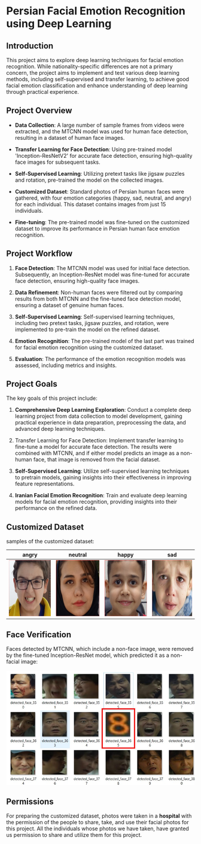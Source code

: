 # Persian Facial Emotion Recognition using Deep Learning

## Introduction

This project aims to explore deep learning techniques for facial emotion recognition. While nationality-specific differences are not a primary concern, the project aims to implement and test various deep learning methods, including self-supervised and transfer learning, to achieve good facial emotion classification and enhance understanding of deep learning through practical experience.
## Project Overview

- **Data Collection**: A large number of sample frames from videos were extracted, and the MTCNN model was used for human face detection, resulting in a dataset of human face images.

- **Transfer Learning for Face Detection**: Using pre-trained model 'Inception-ResNetV2' for accurate face detection, ensuring high-quality face images for subsequent tasks.

- **Self-Supervised Learning**: Utilizing pretext tasks like jigsaw puzzles and rotation, pre-trained the model on the collected images.

- **Customized Dataset**: Standard photos of Persian human faces were gathered, with four emotion categories (happy, sad, neutral, and angry) for each individual. This dataset contains images from just 15 individuals.

- **Fine-tuning**: The pre-trained model was fine-tuned on the customized dataset to improve its performance in Persian human face emotion recognition.

## Project Workflow

1. **Face Detection**: The MTCNN model was used for initial face detection. Subsequently, an Inception-ResNet model was fine-tuned for accurate face detection, ensuring high-quality face images.

2. **Data Refinement**: Non-human faces were filtered out by comparing results from both MTCNN and the fine-tuned face detection model, ensuring a dataset of genuine human faces.

3. **Self-Supervised Learning**: Self-supervised learning techniques, including two pretext tasks, jigsaw puzzles, and rotation, were implemented to pre-train the model on the refined dataset.

4. **Emotion Recognition**: The pre-trained model of the last part was trained for facial emotion recognition using the customized dataset.

5. **Evaluation**: The performance of the emotion recognition models was assessed, including metrics and insights.

## Project Goals

The key goals of this project include:

1. **Comprehensive Deep Learning Exploration**: Conduct a complete deep learning project from data collection to model development, gaining practical experience in data preparation, preprocessing the data, and advanced deep learning techniques.

2. Transfer Learning for Face Detection: Implement transfer learning to fine-tune a model for accurate face detection. The results were combined with MTCNN, and if either model predicts an image as a non-human face, that image is removed from the facial dataset.

3. **Self-Supervised Learning**: Utilize self-supervised learning techniques to pretrain models, gaining insights into their effectiveness in improving feature representations.

4. **Iranian Facial Emotion Recognition**: Train and evaluate deep learning models for facial emotion recognition, providing insights into their performance on the refined data.

## Customized Dataset 

samples of the customized dataset:<br>

|     angry     |    neutral    |     happy     |      sad      |
| ------------- | ------------- | ------------- | ------------- |
| <img src="images/sample-angry.jpg" alt="sample angry" height="150" width="150">  | <img src="images/sample-neutral.jpg" alt="sample neutral" height="150" width="150">  | <img src="images/sample-happy.jpg" alt="sample happy" height="150" width="150">  | <img src="images/sample-sad.jpg" alt="sample sad" height="150" width="150">  |

## Face Verification

Faces detected by MTCNN, which include a non-face image, were removed by the fine-tuned Inception-ResNet model, which predicted it as a non-facial image:
<br><br>
<img src="images/MTCNN-detected-faces.jpg" alt="MTCNN-detected-faces" >

## Permissions
For preparing the customized dataset, photos were taken in a **hospital** with the permission of the people to share, take, and use their facial photos for this project. All the individuals whose photos we have taken, have granted us permission to share and utilize them for this project.



